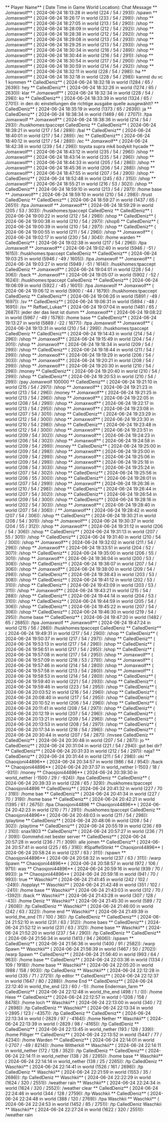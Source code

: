 ** Player Name** ( Date  Time in  Game World Location):  Chat Message
** Jomaxwolf** ( 2024-06-24  18:13:28 in  world (224 / 54 / 293)): /spawn
** Jomaxwolf** ( 2024-06-24  18:26:17 in  world (233 / 54 / 299)): /shop
** Jomaxwolf** ( 2024-06-24  18:27:05 in  world (213 / 54 / 290)): /shop
** Jomaxwolf** ( 2024-06-24  18:28:09 in  world (212 / 54 / 292)): /shop
** Jomaxwolf** ( 2024-06-24  18:28:38 in  world (212 / 54 / 292)): /shop
** Jomaxwolf** ( 2024-06-24  18:29:08 in  world (213 / 54 / 293)): /shop
** Jomaxwolf** ( 2024-06-24  18:29:26 in  world (213 / 54 / 293)): /shop
** Jomaxwolf** ( 2024-06-24  18:30:34 in  world (216 / 54 / 289)): /shop
** Jomaxwolf** ( 2024-06-24  18:30:44 in  world (216 / 54 / 291)): /shop
** Jomaxwolf** ( 2024-06-24  18:30:54 in  world (217 / 54 / 290)): /shop
** Jomaxwolf** ( 2024-06-24  18:30:59 in  world (214 / 54 / 292)): /shop
** Jomaxwolf** ( 2024-06-24  18:32:11 in  world (228 / 54 / 298)): ha
** Jomaxwolf** ( 2024-06-24  18:32:18 in  world (228 / 54 / 298)): kannst du vc 1 kommen
** CalledDeniz** ( 2024-06-24  18:32:18 in  world (1284 / 65 / 2639)): hey
** CalledDeniz** ( 2024-06-24  18:32:26 in  world (1274 / 65 / 2630)): klar
** Jomaxwolf** ( 2024-06-24  18:32:34 in  world (228 / 54 / 298)): ko
** CalledDeniz** ( 2024-06-24  18:33:39 in  world (1324 / 65 / 2701)): in den dc einstellungen die richtige ausgabe quelle ausgewählt?
** CalledDeniz** ( 2024-06-24  18:35:19 in  world (1373 / 65 / 2639)): ja
** CalledDeniz** ( 2024-06-24  18:38:34 in  world (1469 / 66 / 2707)): /tpa Jomaxwolf
** Jomaxwolf** ( 2024-06-24  18:38:36 in  world (214 / 54 / 293)): /huskhomes:tpaccept CalledDeniz
** CalledDeniz** ( 2024-06-24  18:39:21 in  world (217 / 54 / 289)): /bal
** CalledDeniz** ( 2024-06-24  18:40:01 in  world (217 / 54 / 289)): /ec
** CalledDeniz** ( 2024-06-24  18:40:12 in  world (217 / 54 / 289)): /ec
** Jomaxwolf** ( 2024-06-24  18:42:38 in  world (239 / 54 / 298)): toyota supra mk4 bodykit hycade
** Jomaxwolf** ( 2024-06-24  18:43:12 in  world (235 / 54 / 296)): /shop
** Jomaxwolf** ( 2024-06-24  18:43:14 in  world (235 / 54 / 296)): /shop
** Jomaxwolf** ( 2024-06-24  18:44:33 in  world (205 / 54 / 286)): /shop
** Jomaxwolf** ( 2024-06-24  18:45:36 in  world (206 / 54 / 288)): /shop
** Jomaxwolf** ( 2024-06-24  18:47:55 in  world (207 / 54 / 290)): /shop
** CalledDeniz** ( 2024-06-24  18:52:48 in  world (245 / 63 / 315)): /shop
** Jomaxwolf** ( 2024-06-24  18:55:21 in  world (216 / 53 / 302)): /shop
** CalledDeniz** ( 2024-06-24  18:59:10 in  world (213 / 54 / 297)): /home base
** Jomaxwolf** ( 2024-06-24  18:59:10 in  world (210 / 54 / 298)): /trust CalledDeniz
** CalledDeniz** ( 2024-06-24  18:59:27 in  world (1437 / 65 / 2651)): /tpa Jomaxwolf
** Jomaxwolf** ( 2024-06-24  18:59:29 in  world (205 / 53 / 303)): /huskhomes:tpaccept CalledDeniz
** CalledDeniz** ( 2024-06-24  19:00:22 in  world (212 / 54 / 298)): /shop
** CalledDeniz** ( 2024-06-24  19:00:38 in  world (210 / 54 / 297)): /shopß
** CalledDeniz** ( 2024-06-24  19:00:39 in  world (210 / 54 / 297)): /shop
** CalledDeniz** ( 2024-06-24  19:00:55 in  world (211 / 54 / 296)): /shop
** Jomaxwolf** ( 2024-06-24  19:02:17 in  world (230 / 54 / 304)): /home warden
** CalledDeniz** ( 2024-06-24  19:02:38 in  world (217 / 54 / 296)): /tpa Jomaxwolf
** Jomaxwolf** ( 2024-06-24  19:02:40 in  world (5946 / -51 / 1615)): /huskhomes:tpaccept CalledDeniz
** CalledDeniz** ( 2024-06-24  19:03:25 in  world (5946 / -49 / 1605)): /tpa Jomaxwolf
** Jomaxwolf** ( 2024-06-24  19:03:27 in  world (5949 / -51 / 1614)): /huskhomes:tpaccept CalledDeniz
** Jomaxwolf** ( 2024-06-24  19:04:01 in  world (228 / 54 / 306)): /back
** Jomaxwolf** ( 2024-06-24  19:05:07 in  world (5902 / -52 / 1624)): /huskhomes:tpaccept CalledDeniz
** CalledDeniz** ( 2024-06-24  19:06:09 in  world (5922 / -45 / 1601)): /tpa Jomaxwolf
** Jomaxwolf** ( 2024-06-24  19:06:12 in  world (5900 / -44 / 1679)): /huskhomes:tpaccept CalledDeniz
** CalledDeniz** ( 2024-06-24  19:06:26 in  world (5891 / -49 / 1697)): /sv
** CalledDeniz** ( 2024-06-24  19:06:31 in  world (5894 / -48 / 1691)): /sv
** Raffael_Lukas** ( 2024-06-24  19:07:04 in  world (1481 / 65 / 2687)): jeder der das liest ist dumm
** Jomaxwolf** ( 2024-06-24  19:08:22 in  world (5967 / -49 / 1578)): /home base
** CalledDeniz** ( 2024-06-24  19:13:27 in  world (5889 / -22 / 1677)): /tpa Jomaxwolf
** Jomaxwolf** ( 2024-06-24  19:13:31 in  world (210 / 54 / 299)): /huskhomes:tpaccept CalledDeniz
** CalledDeniz** ( 2024-06-24  19:14:43 in  world (214 / 54 / 296)): /shop
** Jomaxwolf** ( 2024-06-24  19:15:49 in  world (204 / 54 / 301)): /shop
** Jomaxwolf** ( 2024-06-24  19:18:34 in  world (209 / 54 / 299)): /shop
** CalledDeniz** ( 2024-06-24  19:18:44 in  world (211 / 54 / 299)): /shop
** Jomaxwolf** ( 2024-06-24  19:19:29 in  world (206 / 54 / 303)): /shop
** Jomaxwolf** ( 2024-06-24  19:20:21 in  world (208 / 54 / 299)): /shop
** Jomaxwolf** ( 2024-06-24  19:20:30 in  world (210 / 54 / 298)): /money
** CalledDeniz** ( 2024-06-24  19:20:40 in  world (210 / 54 / 299)): /shop
** CalledDeniz** ( 2024-06-24  19:20:53 in  world (210 / 54 / 299)): /pay Jomaxwolf 100000
** CalledDeniz** ( 2024-06-24  19:21:10 in  world (215 / 54 / 297)): /shop
** Jomaxwolf** ( 2024-06-24  19:21:23 in  world (213 / 54 / 296)): /money
** Jomaxwolf** ( 2024-06-24  19:21:25 in  world (213 / 54 / 296)): /shop
** Jomaxwolf** ( 2024-06-24  19:22:05 in  world (208 / 54 / 299)): /shop
** Jomaxwolf** ( 2024-06-24  19:22:17 in  world (213 / 54 / 295)): /shop
** Jomaxwolf** ( 2024-06-24  19:23:08 in  world (207 / 54 / 301)): /shop
** CalledDeniz** ( 2024-06-24  19:23:29 in  world (212 / 54 / 300)): /shop
** Jomaxwolf** ( 2024-06-24  19:23:30 in  world (210 / 54 / 298)): /shop
** CalledDeniz** ( 2024-06-24  19:23:48 in  world (212 / 54 / 300)): /shop
** Jomaxwolf** ( 2024-06-24  19:23:51 in  world (209 / 54 / 302)): /shop
** Jomaxwolf** ( 2024-06-24  19:24:23 in  world (206 / 54 / 302)): /shop
** Jomaxwolf** ( 2024-06-24  19:24:58 in  world (209 / 54 / 299)): /money
** CalledDeniz** ( 2024-06-24  19:25:00 in  world (209 / 54 / 298)): /shop
** Jomaxwolf** ( 2024-06-24  19:25:00 in  world (209 / 54 / 299)): /shop
** Jomaxwolf** ( 2024-06-24  19:25:06 in  world (209 / 54 / 299)): /shop
** Jomaxwolf** ( 2024-06-24  19:25:18 in  world (208 / 54 / 303)): /shop
** Jomaxwolf** ( 2024-06-24  19:25:24 in  world (207 / 54 / 302)): /shop
** CalledDeniz** ( 2024-06-24  19:25:56 in  world (206 / 55 / 300)): /shop
** CalledDeniz** ( 2024-06-24  19:26:01 in  world (207 / 54 / 299)): /shop
** Jomaxwolf** ( 2024-06-24  19:26:36 in  world (210 / 54 / 298)): /shop
** CalledDeniz** ( 2024-06-24  19:26:44 in  world (207 / 54 / 302)): /shop
** CalledDeniz** ( 2024-06-24  19:26:54 in  world (209 / 54 / 300)): /shop
** CalledDeniz** ( 2024-06-24  19:28:16 in  world (202 / 54 / 303)): /shop
** Jomaxwolf** ( 2024-06-24  19:28:40 in  world (207 / 54 / 306)): /
** Jomaxwolf** ( 2024-06-24  19:28:42 in  world (207 / 54 / 306)): /shop
** CalledDeniz** ( 2024-06-24  19:30:21 in  world (208 / 54 / 301)): /shop
** Jomaxwolf** ( 2024-06-24  19:30:37 in  world (204 / 55 / 312)): /shop
** Jomaxwolf** ( 2024-06-24  19:31:12 in  world (206 / 54 / 306)): /shop
** CalledDeniz** ( 2024-06-24  19:31:13 in  world (207 / 55 / 301)): /shop
** CalledDeniz** ( 2024-06-24  19:31:40 in  world (210 / 54 / 300)): /shop
** Jomaxwolf** ( 2024-06-24  19:32:02 in  world (211 / 54 / 296)): /shop
** Jomaxwolf** ( 2024-06-24  19:33:51 in  world (204 / 52 / 307)): /shop
** CalledDeniz** ( 2024-06-24  19:35:00 in  world (206 / 55 / 301)): /shop
** Jomaxwolf** ( 2024-06-24  19:36:04 in  world (200 / 53 / 308)): /shop
** CalledDeniz** ( 2024-06-24  19:36:07 in  world (207 / 54 / 306)): /shop
** Jomaxwolf** ( 2024-06-24  19:38:00 in  world (209 / 54 / 298)): /shop
** CalledDeniz** ( 2024-06-24  19:38:43 in  world (203 / 53 / 308)): /shop
** CalledDeniz** ( 2024-06-24  19:41:12 in  world (202 / 53 / 310)): /shop
** CalledDeniz** ( 2024-06-24  19:43:09 in  world (203 / 53 / 311)): /shop
** Jomaxwolf** ( 2024-06-24  19:43:21 in  world (215 / 54 / 288)): /shop
** CalledDeniz** ( 2024-06-24  19:44:14 in  world (204 / 53 / 310)): /shop
** CalledDeniz** ( 2024-06-24  19:44:59 in  world (205 / 54 / 306)): /shop
** CalledDeniz** ( 2024-06-24  19:45:22 in  world (207 / 54 / 306)): /shop
** CalledDeniz** ( 2024-06-24  19:46:30 in  world (219 / 54 / 295)): /home base
** CalledDeniz** ( 2024-06-24  19:47:20 in  world (1482 / 65 / 2685)): /tpa Jomaxwolf
** Jomaxwolf** ( 2024-06-24  19:47:24 in  world (215 / 56 / 286)): /huskhomes:tpaccept CalledDeniz
** CalledDeniz** ( 2024-06-24  19:49:31 in  world (217 / 54 / 290)): /shop
** CalledDeniz** ( 2024-06-24  19:50:37 in  world (217 / 54 / 297)): /shop
** CalledDeniz** ( 2024-06-24  19:53:13 in  world (217 / 54 / 296)): /shop
** CalledDeniz** ( 2024-06-24  19:56:51 in  world (217 / 54 / 295)): /shop
** CalledDeniz** ( 2024-06-24  19:57:08 in  world (217 / 54 / 295)): /shop
** Jomaxwolf** ( 2024-06-24  19:57:09 in  world (218 / 53 / 279)): /shop
** Jomaxwolf** ( 2024-06-24  19:57:46 in  world (214 / 54 / 280)): /shop
** Jomaxwolf** ( 2024-06-24  19:57:58 in  world (213 / 54 / 280)): /shop
** Jomaxwolf** ( 2024-06-24  19:58:53 in  world (214 / 54 / 280)): /shop
** CalledDeniz** ( 2024-06-24  19:59:40 in  world (221 / 54 / 293)): /shop
** CalledDeniz** ( 2024-06-24  19:59:46 in  world (223 / 54 / 295)): /shop
** CalledDeniz** ( 2024-06-24  20:03:52 in  world (216 / 54 / 296)): /shop
** CalledDeniz** ( 2024-06-24  20:08:40 in  world (217 / 54 / 295)): /shop
** CalledDeniz** ( 2024-06-24  20:10:52 in  world (206 / 54 / 296)): /shop
** CalledDeniz** ( 2024-06-24  20:11:41 in  world (208 / 54 / 297)): /shop
** CalledDeniz** ( 2024-06-24  20:12:19 in  world (207 / 54 / 296)): /shop
** CalledDeniz** ( 2024-06-24  20:13:21 in  world (209 / 54 / 296)): /shop
** CalledDeniz** ( 2024-06-24  20:13:53 in  world (208 / 54 / 297)): /shop
** CalledDeniz** ( 2024-06-24  20:17:34 in  world (218 / 54 / 296)): /shop
** CalledDeniz** ( 2024-06-24  20:30:44 in  world (207 / 54 / 287)): /invsee CalledDeniz
** CalledDeniz** ( 2024-06-24  20:30:48 in  world (207 / 54 / 287)): jo
** CalledDeniz** ( 2024-06-24  20:31:04 in  world (221 / 54 / 294)): gut bei dir?
** CalledDeniz** ( 2024-06-24  20:31:33 in  world (212 / 54 / 297)): naja?
** CalledDeniz** ( 2024-06-24  20:31:44 in  world (211 / 54 / 298)): oki
** Chaosjoni44896** ( 2024-06-24  20:34:57 in  world (986 / 64 / 954)): /back
** Chaosjoni44896** ( 2024-06-24  20:37:37 in  world_nether (-1503 / 18 / -931)): /money
** Chaosjoni44896** ( 2024-06-24  20:39:30 in  world_nether (-1500 / 29 / -924)): /tpa CalledDeniz
** CalledDeniz** ( 2024-06-24  20:39:33 in  world (228 / 65 / 329)): /huskhomes:tpaccept Chaosjoni44896
** CalledDeniz** ( 2024-06-24  20:41:32 in  world (227 / 70 / 319)): /home bae
** CalledDeniz** ( 2024-06-24  20:41:34 in  world (227 / 70 / 319)): /home base
** CalledDeniz** ( 2024-06-24  20:42:21 in  world (1395 / 61 / 2675)): /tpa Chaosjoni44896
** Chaosjoni44896** ( 2024-06-24  20:42:23 in  world (210 / 71 / 291)): /huskhomes:tpaccept CalledDeniz
** Chaosjoni44896** ( 2024-06-24  20:48:03 in  world (211 / 54 / 298)): /playtime
** CalledDeniz** ( 2024-06-24  20:48:06 in  world (208 / 54 / 302)): /playtime
** CalledDeniz** ( 2024-06-24  20:55:19 in  world (236 / 69 / 310)): snax1803
** CalledDeniz** ( 2024-06-24  20:57:27 in  world (236 / 71 / 309)): Gommehd.net bester server
** CalledDeniz** ( 2024-06-24  20:57:28 in  world (236 / 71 / 309)): alle joinen
** CalledDeniz** ( 2024-06-24  20:57:41 in  world (225 / 65 / 318)): #SpaffelStinkt
** Chaosjoni44896** ( 2024-06-24  20:58:24 in  world (237 / 63 / 311)): /spawn
** Chaosjoni44896** ( 2024-06-24  20:58:32 in  world (237 / 63 / 311)): /warp Spawn
** Chaosjoni44896** ( 2024-06-24  20:58:57 in  world (972 / 106 / 971)): was
** Chaosjoni44896** ( 2024-06-24  20:59:16 in  world (939 / 70 / 993)): ja
** Chaosjoni44896** ( 2024-06-24  20:59:18 in  world (941 / 70 / 993)): true
** Waschkii** ( 2024-06-24  21:41:45 in  world (242 / 102 / -249)): /topplayt
** Waschkii** ( 2024-06-24  21:42:48 in  world (351 / 102 / -241)): /home base
** Waschkii** ( 2024-06-24  21:43:03 in  world (312 / 70 / -1392)): /back
** Waschkii** ( 2024-06-24  21:43:28 in  world (307 / 128 / -43)): /home Deniz
** Waschkii** ( 2024-06-24  21:45:30 in  world (589 / 72 / 2608)): /tp CalledDeniz
** Waschkii** ( 2024-06-24  21:46:00 in  world (242 / 63 / 322)): /home end
** Waschkii** ( 2024-06-24  21:49:39 in  world_the_end (11 / 100 / 38)): /tp CalledDeniz
** CalledDeniz** ( 2024-06-24  21:52:10 in  world (231 / 63 / 312)): /home baes
** CalledDeniz** ( 2024-06-24  21:52:12 in  world (231 / 63 / 312)): /home base
** Waschkii** ( 2024-06-24  21:52:20 in  world (237 / 54 / 290)): /tp CalledDeniz
** CalledDeniz** ( 2024-06-24  21:56:34 in  world (1413 / 94 / 2606)): /spawn
** CalledDeniz** ( 2024-06-24  21:56:36 in  world (1400 / 91 / 2582)): /warp Spawn
** Waschkii** ( 2024-06-24  21:56:39 in  world (1467 / 50 / 2702)): /warp Spawn
** CalledDeniz** ( 2024-06-24  21:56:40 in  world (993 / 64 / 963)): /home base
** CalledDeniz** ( 2024-06-24  22:03:36 in  world (1334 / 109 / 1918)): /home base
** Waschkii** ( 2024-06-24  22:05:20 in  world (988 / 158 / 903)): /tp CalledDeniz
** Waschkii** ( 2024-06-24  22:12:28 in  world (335 / 71 / 2721)): /lp editor
** CalledDeniz** ( 2024-06-24  22:12:37 in  world (1647 / 80 / 2288)): /home End
** CalledDeniz** ( 2024-06-24  22:12:40 in  world_the_end (23 / 60 / -1)): /home Enderman_farm
** CalledDeniz** ( 2024-06-24  22:12:48 in  world_the_end (498 / 1 / 0)): /home Hexe
** CalledDeniz** ( 2024-06-24  22:12:57 in  world (-1208 / 158 / 8478)): /home loch
** Waschkii** ( 2024-06-24  22:13:00 in  world (340 / 72 / 2698)): /tp CalledDeniz
** Waschkii** ( 2024-06-24  22:13:34 in  world (-2895 / 123 / -4357)): /tp CalledDeniz
** CalledDeniz** ( 2024-06-24  22:13:34 in  world (-2829 / 97 / -4164)): /home Nether
** Waschkii** ( 2024-06-24  22:13:39 in  world (-2829 / 98 / -4165)): /tp CalledDeniz
** CalledDeniz** ( 2024-06-24  22:13:45 in  world_nether (193 / 128 / 339)): /home Pilliger
** CalledDeniz** ( 2024-06-24  22:13:52 in  world (5447 / 77 / 4234)): /home Warden
** CalledDeniz** ( 2024-06-24  22:14:01 in  world (-2707 / -49 / 8214)): /home Witherkill
** Waschkii** ( 2024-06-24  22:14:11 in  world_nether (172 / 128 / 352)): /tp CalledDeniz
** CalledDeniz** ( 2024-06-24  22:14:11 in  world_nether (138 / 26 / 2265)): /home base
** Waschkii** ( 2024-06-24  22:14:14 in  world_nether (138 / 25 / 2265)): /tp CalledDeniz
** Waschkii** ( 2024-06-24  22:14:41 in  world (1526 / 161 / 2698)): /tp CalledDeniz
** Waschkii** ( 2024-06-24  22:21:59 in  world (1553 / 35 / 2686)): /tp CalledDeniz
** Waschkii** ( 2024-06-24  22:22:29 in  world (1624 / 320 / 2551)): /weather rain
** Waschkii** ( 2024-06-24  22:24:34 in  world (1624 / 320 / 2552)): /weather clear
** CalledDeniz** ( 2024-06-24  22:24:46 in  world (344 / 128 / 2759)): /tp Waschkii
** CalledDeniz** ( 2024-06-24  22:24:48 in  world (388 / 120 / 2769)): /tpa Waschkii
** Waschkii** ( 2024-06-24  22:24:53 in  world (1452 / 85 / 2751)): /tp CalledDeniz Waschkii
** Waschkii** ( 2024-06-24  22:27:24 in  world (1622 / 320 / 2551)): /weather rain
